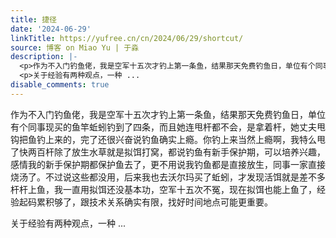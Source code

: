 ```yaml
---
title: 捷径
date: '2024-06-29'
linkTitle: https://yufree.cn/cn/2024/06/29/shortcut/
source: 博客 on Miao Yu | 于淼
description: |-
  <p>作为不入门钓鱼佬，我是空军十五次才钓上第一条鱼，结果那天免费钓鱼日，单位有个同事现买的鱼竿蚯蚓钓到了四条，而且她连甩杆都不会，是拿着杆，她丈夫甩钩把鱼钓上来的，完了还很兴奋说钓鱼确实上瘾。你钓上来当然上瘾啊，我特么甩了快两百杆除了放生水草就是拟饵打窝，都说钓鱼有新手保护期，可以培养兴趣，感情我的新手保护期都保护鱼去了，更不用说我钓鱼都是直接放生，同事一家直接烧汤了。不过说这些都没用，后来我也去沃尔玛买了蚯蚓，才发现活饵就是差不多杆杆上鱼，我一直用拟饵还没基本功，空军十五次不冤，现在拟饵也能上鱼了，经验起码累积够了，跟技术关系确实有限，找好时间地点可能更重要。</p>
  <p>关于经验有两种观点，一种 ...
disable_comments: true
---
```

<p>作为不入门钓鱼佬，我是空军十五次才钓上第一条鱼，结果那天免费钓鱼日，单位有个同事现买的鱼竿蚯蚓钓到了四条，而且她连甩杆都不会，是拿着杆，她丈夫甩钩把鱼钓上来的，完了还很兴奋说钓鱼确实上瘾。你钓上来当然上瘾啊，我特么甩了快两百杆除了放生水草就是拟饵打窝，都说钓鱼有新手保护期，可以培养兴趣，感情我的新手保护期都保护鱼去了，更不用说我钓鱼都是直接放生，同事一家直接烧汤了。不过说这些都没用，后来我也去沃尔玛买了蚯蚓，才发现活饵就是差不多杆杆上鱼，我一直用拟饵还没基本功，空军十五次不冤，现在拟饵也能上鱼了，经验起码累积够了，跟技术关系确实有限，找好时间地点可能更重要。</p>
<p>关于经验有两种观点，一种 ...